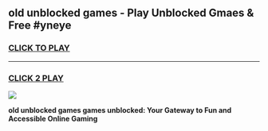 
## old unblocked games - Play Unblocked Gmaes & Free #yneye
<h3>
<a href="https://premium.freeplayer.one?title=old_unblocked_games&ref=01M">CLICK TO PLAY</a></h3>
<hr>

<h3>
<a href="https://premium.freeplayer.one?title=old_unblocked_games&ref=01M">CLICK 2 PLAY</a>
  
</h3>

<a href="https://premium.freeplayer.one?title=old_unblocked_games&ref=01M"><img src="https://clearcache.store/games.png"></a>


**old unblocked games games unblocked: Your Gateway to Fun and Accessible Online Gaming**
